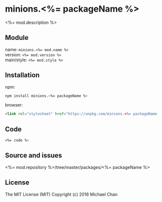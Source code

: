 # minions.<%= packageName %>
<%= mod.description %>

## Module
name: `minions.<%= mod.name %>`  
version: `<%= mod.version %>`  
main/style: `<%= mod.style %>`  

## Installation
npm:
```bash
npm install minions.<%= packageName %>
```

browser:
```html
<link rel="stylesheet" href="https://unpkg.com/minions.<%= packageName %>" />
```

## Code
```css
<%= code %>
```

## Source and issues

<%= mod.repository %>/tree/master/packages/<%= packageName %>

## License

The MIT License (MIT)
Copyright (c) 2016 Michael Chan

